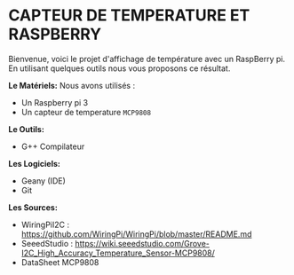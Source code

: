 # CAPTEUR DE TEMPERATURE ET RASPBERRY

Bienvenue, voici le projet d'affichage de température avec un RaspBerry pi. En utilisant quelques outils nous vous proposons ce résultat.

**Le Matériels:**
Nous avons utilisés :

- Un Raspberry pi 3
- Un capteur de temperature ```MCP9808```

**Le Outils:**
- G++ Compilateur

**Les Logiciels:**

- Geany (IDE)
- Git 


**Les Sources:**

- WiringPiI2C : https://github.com/WiringPi/WiringPi/blob/master/README.md
- SeeedStudio : https://wiki.seeedstudio.com/Grove-I2C_High_Accuracy_Temperature_Sensor-MCP9808/
- DataSheet MCP9808 

